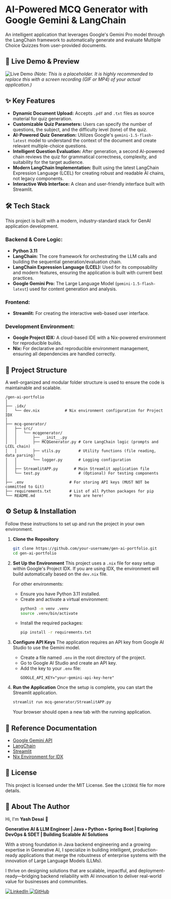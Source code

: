 # AI-Powered MCQ Generator with Google Gemini & LangChain

An intelligent application that leverages Google's Gemini Pro model through the LangChain framework to automatically generate and evaluate Multiple Choice Quizzes from user-provided documents.

## 🚀 Live Demo & Preview

![Live Demo](https://storage.googleapis.com/project-idx-public/assets/images/placeholder.gif)
*(Note: This is a placeholder. It is highly recommended to replace this with a screen recording (GIF or MP4) of your actual application.)*

## ✨ Key Features

*   **Dynamic Document Upload:** Accepts `.pdf` and `.txt` files as source material for quiz generation.
*   **Customizable Quiz Parameters:** Users can specify the number of questions, the subject, and the difficulty level (tone) of the quiz.
*   **AI-Powered Quiz Generation:** Utilizes Google's `gemini-1.5-flash-latest` model to understand the context of the document and create relevant multiple-choice questions.
*   **Intelligent Question Evaluation:** After generation, a second AI-powered chain reviews the quiz for grammatical correctness, complexity, and suitability for the target audience.
*   **Modern LangChain Implementation:** Built using the latest LangChain Expression Language (LCEL) for creating robust and readable AI chains, not legacy components.
*   **Interactive Web Interface:** A clean and user-friendly interface built with Streamlit.

## 🛠️ Tech Stack

This project is built with a modern, industry-standard stack for GenAI application development.

### Backend & Core Logic:
*   **Python 3.11**
*   **LangChain:** The core framework for orchestrating the LLM calls and building the sequential generation/evaluation chain.
*   **LangChain Expression Language (LCEL):** Used for its composability and modern features, ensuring the application is built with current best practices.
*   **Google Gemini Pro:** The Large Language Model (`gemini-1.5-flash-latest`) used for content generation and analysis.

### Frontend:
*   **Streamlit:** For creating the interactive web-based user interface.

### Development Environment:
*   **Google Project IDX:** A cloud-based IDE with a Nix-powered environment for reproducible builds.
*   **Nix:** For declarative and reproducible environment management, ensuring all dependencies are handled correctly.

## 📂 Project Structure

A well-organized and modular folder structure is used to ensure the code is maintainable and scalable.

```
/gen-ai-portfolio
│
├── .idx/
│   └── dev.nix           # Nix environment configuration for Project IDX
│
├── mcq-generator/
│   ├── src/
│   │   └── mcqgenerator/
│   │       ├── __init__.py
│   │       ├── MCQGenerator.py # Core LangChain logic (prompts and LCEL chain)
│   │       ├── utils.py        # Utility functions (file reading, data parsing)
│   │       └── logger.py       # Logging configuration
│   │
│   ├── StreamlitAPP.py       # Main Streamlit application file
│   └── test.py                 # (Optional) For testing components
│
├── .env                    # For storing API keys (MUST NOT be committed to Git)
├── requirements.txt        # List of all Python packages for pip
└── README.md               # You are here!
```

## ⚙️ Setup & Installation

Follow these instructions to set up and run the project in your own environment.

1.  **Clone the Repository**
    ```bash
    git clone https://github.com/your-username/gen-ai-portfolio.git
    cd gen-ai-portfolio
    ```

2.  **Set Up the Environment**
    This project uses a `.nix` file for easy setup within Google's Project IDX. If you are using IDX, the environment will build automatically based on the `dev.nix` file.

    For other environments:
    *   Ensure you have Python 3.11 installed.
    *   Create and activate a virtual environment:
        ```bash
        python3 -m venv .venv
        source .venv/bin/activate
        ```
    *   Install the required packages:
        ```bash
        pip install -r requirements.txt
        ```

3.  **Configure API Keys**
    The application requires an API key from Google AI Studio to use the Gemini model.
    *   Create a file named `.env` in the root directory of the project.
    *   Go to Google AI Studio and create an API key.
    *   Add the key to your `.env` file:
        ```
        GOOGLE_API_KEY="your-gemini-api-key-here"
        ```

4.  **Run the Application**
    Once the setup is complete, you can start the Streamlit application.
    ```bash
    streamlit run mcq-generator/StreamlitAPP.py
    ```
    Your browser should open a new tab with the running application.

## 🔗 Reference Documentation

*   [Google Gemini API](https://ai.google.dev/docs)
*   [LangChain](https://python.langchain.com/docs/get_started/introduction)
*   [Streamlit](https://docs.streamlit.io/)
*   [Nix Environment for IDX](https://developers.google.com/idx/guides/customize-idx-env)


## 📜 License

This project is licensed under the MIT License. See the `LICENSE` file for more details.

## 👤 About The Author

Hi, I'm **Yash Desai** 👋

**Generative AI & LLM Engineer | Java • Python • Spring Boot | Exploring DevOps & SDET | Building Scalable AI Solutions**

With a strong foundation in Java backend engineering and a growing expertise in Generative AI, I specialize in building intelligent, production-ready applications that merge the robustness of enterprise systems with the innovation of Large Language Models (LLMs).

I thrive on designing solutions that are scalable, impactful, and deployment-ready—bridging backend reliability with AI innovation to deliver real-world value for businesses and communities.

<p align="left">
  <a href="https://www.linkedin.com/in/your-linkedin-profile" target="_blank">
    <img src="https://img.shields.io/badge/LinkedIn-0077B5?style=for-the-badge&logo=linkedin&logoColor=white" alt="LinkedIn"/>
  </a>
  <a href="https://github.com/your-github-username" target="_blank">
    <img src="https://img.shields.io/badge/GitHub-100000?style=for-the-badge&logo=github&logoColor=white" alt="GitHub"/>
  </a>
</p>
